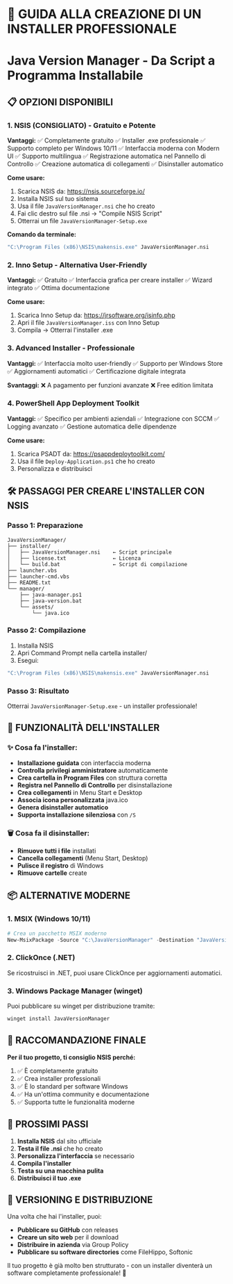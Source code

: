 # 🚀 GUIDA ALLA CREAZIONE DI UN INSTALLER PROFESSIONALE

# Java Version Manager - Da Script a Programma Installabile

## 📋 OPZIONI DISPONIBILI

### 1. **NSIS (CONSIGLIATO) - Gratuito e Potente**

**Vantaggi:**
✅ Completamente gratuito
✅ Installer .exe professionale
✅ Supporto completo per Windows 10/11
✅ Interfaccia moderna con Modern UI
✅ Supporto multilingua
✅ Registrazione automatica nel Pannello di Controllo
✅ Creazione automatica di collegamenti
✅ Disinstaller automatico

**Come usare:**

1. Scarica NSIS da: https://nsis.sourceforge.io/
2. Installa NSIS sul tuo sistema
3. Usa il file `JavaVersionManager.nsi` che ho creato
4. Fai clic destro sul file .nsi → "Compile NSIS Script"
5. Otterrai un file `JavaVersionManager-Setup.exe`

**Comando da terminale:**

```bash
"C:\Program Files (x86)\NSIS\makensis.exe" JavaVersionManager.nsi
```

### 2. **Inno Setup - Alternativa User-Friendly**

**Vantaggi:**
✅ Gratuito
✅ Interfaccia grafica per creare installer
✅ Wizard integrato
✅ Ottima documentazione

**Come usare:**

1. Scarica Inno Setup da: https://jrsoftware.org/isinfo.php
2. Apri il file `JavaVersionManager.iss` con Inno Setup
3. Compila → Otterrai l'installer .exe

### 3. **Advanced Installer - Professionale**

**Vantaggi:**
✅ Interfaccia molto user-friendly
✅ Supporto per Windows Store
✅ Aggiornamenti automatici
✅ Certificazione digitale integrata

**Svantaggi:**
❌ A pagamento per funzioni avanzate
❌ Free edition limitata

### 4. **PowerShell App Deployment Toolkit**

**Vantaggi:**
✅ Specifico per ambienti aziendali
✅ Integrazione con SCCM
✅ Logging avanzato
✅ Gestione automatica delle dipendenze

**Come usare:**

1. Scarica PSADT da: https://psappdeploytoolkit.com/
2. Usa il file `Deploy-Application.ps1` che ho creato
3. Personalizza e distribuisci

## 🛠️ PASSAGGI PER CREARE L'INSTALLER CON NSIS

### Passo 1: Preparazione

```
JavaVersionManager/
├── installer/
│   ├── JavaVersionManager.nsi    ← Script principale
│   ├── license.txt               ← Licenza
│   └── build.bat                 ← Script di compilazione
├── launcher.vbs
├── launcher-cmd.vbs
├── README.txt
└── manager/
    ├── java-manager.ps1
    ├── java-version.bat
    └── assets/
        └── java.ico
```

### Passo 2: Compilazione

1. Installa NSIS
2. Apri Command Prompt nella cartella installer/
3. Esegui:

```cmd
"C:\Program Files (x86)\NSIS\makensis.exe" JavaVersionManager.nsi
```

### Passo 3: Risultato

Otterrai `JavaVersionManager-Setup.exe` - un installer professionale!

## 🔧 FUNZIONALITÀ DELL'INSTALLER

### ✨ Cosa fa l'installer:

-   **Installazione guidata** con interfaccia moderna
-   **Controlla privilegi amministratore** automaticamente
-   **Crea cartella in Program Files** con struttura corretta
-   **Registra nel Pannello di Controllo** per disinstallazione
-   **Crea collegamenti** in Menu Start e Desktop
-   **Associa icona personalizzata** java.ico
-   **Genera disinstaller automatico**
-   **Supporta installazione silenziosa** con `/S`

### 🗑️ Cosa fa il disinstaller:

-   **Rimuove tutti i file** installati
-   **Cancella collegamenti** (Menu Start, Desktop)
-   **Pulisce il registro** di Windows
-   **Rimuove cartelle** create

## 📦 ALTERNATIVE MODERNE

### **1. MSIX (Windows 10/11)**

```powershell
# Crea un pacchetto MSIX moderno
New-MsixPackage -Source "C:\JavaVersionManager" -Destination "JavaVersionManager.msix"
```

### **2. ClickOnce (.NET)**

Se ricostruisci in .NET, puoi usare ClickOnce per aggiornamenti automatici.

### **3. Windows Package Manager (winget)**

Puoi pubblicare su winget per distribuzione tramite:

```cmd
winget install JavaVersionManager
```

## 🎯 RACCOMANDAZIONE FINALE

**Per il tuo progetto, ti consiglio NSIS perché:**

1. ✅ È completamente gratuito
2. ✅ Crea installer professionali
3. ✅ È lo standard per software Windows
4. ✅ Ha un'ottima community e documentazione
5. ✅ Supporta tutte le funzionalità moderne

## 🚀 PROSSIMI PASSI

1. **Installa NSIS** dal sito ufficiale
2. **Testa il file .nsi** che ho creato
3. **Personalizza l'interfaccia** se necessario
4. **Compila l'installer**
5. **Testa su una macchina pulita**
6. **Distribuisci il tuo .exe**

## 📝 VERSIONING E DISTRIBUZIONE

Una volta che hai l'installer, puoi:

-   **Pubblicare su GitHub** con releases
-   **Creare un sito web** per il download
-   **Distribuire in azienda** via Group Policy
-   **Pubblicare su software directories** come FileHippo, Softonic

Il tuo progetto è già molto ben strutturato - con un installer diventerà un software completamente professionale! 🎉
